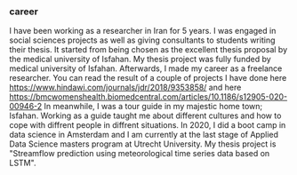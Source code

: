 ### career
I have been working as a researcher in Iran for 5 years.  I was engaged in social sciences projects as well as giving consultants to students writing their thesis. It started from being chosen as the excellent thesis proposal by the medical university of Isfahan. My thesis project was fully funded by medical university of Isfahan.
Afterwards, I made my career as a freelance researcher. You can read the result of a couple of projects I have done here https://www.hindawi.com/journals/jdr/2018/9353858/ and here https://bmcwomenshealth.biomedcentral.com/articles/10.1186/s12905-020-00946-2
In meanwhile, I was a tour guide in my majestic home town; Isfahan. Working as a guide taught me about different cultures and how to cope with diffrent people in diffrent situations. 
In 2020, I did a boot camp in data science in Amsterdam and I am currently at the last stage of Applied Data Science masters program at Utrecht University. My thesis project is "Streamflow prediction using meteorological time series data based on LSTM".

<!--
**Maryam-Afshari/Maryam-Afshari** is a ✨ _special_ ✨ repository because its `README.md` (this file) appears on your GitHub profile.

Here are some ideas to get you started:

- 🔭 I’m currently working on ...
- 🌱 I’m currently learning ...
- 👯 I’m looking to collaborate on ...
- 🤔 I’m looking for help with ...
- 💬 Ask me about ...
- 📫 How to reach me: ...
- 😄 Pronouns: ...
- ⚡ Fun fact: ...
-->
